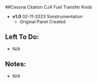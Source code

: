 ##Cessna Citation CJ4 Fuel Transfer Knob
- **v1.0**  02-11-2023 Simstrumentation
    - Original Panel Created

		
## Left To Do:
- N/A

## Notes:
- N/A